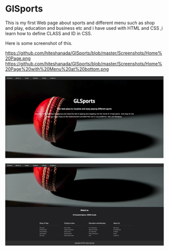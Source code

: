# GlSports
This is my first Web page about sports and different menu such as shop and play, education and business etc and i have used with HTML and CSS ,i learn how to define CLASS and ID in CSS.

Here is some screenshot of this.

https://github.com/hiteshanada/GlSports/blob/master/Screenshots/Home%20Page.png
https://github.com/hiteshanada/GlSports/blob/master/Screenshots/Home%20Page%20with%20Menu%20at%20bottom.png


![Alt text](https://github.com/hiteshanada/GlSports/blob/master/Screenshots/Home%20Page.png?raw=true "Home Page")

![Alt text](https://github.com/hiteshanada/GlSports/blob/master/Screenshots/Home%20Page%20with%20Menu%20at%20bottom.png?raw=true "Home Page with Menu")
